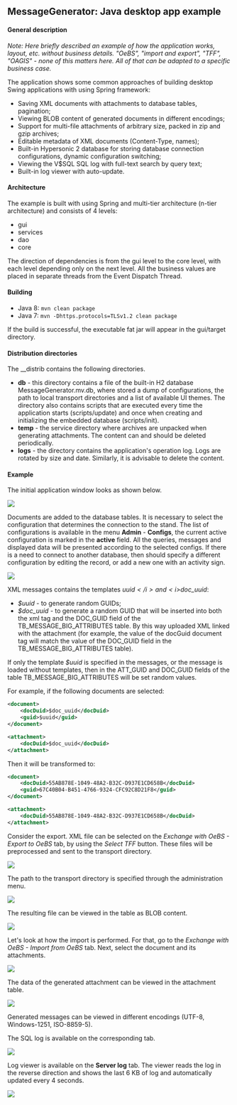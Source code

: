 MessageGenerator: Java desktop app example
--
<h4>General description</h4>

<i>Note: Here briefly described an example of how the application works, layout, etc. without business details. 
"OeBS", "import and export", "TFF", "OAGIS" - none of this matters here. All of that can be adapted to a specific business case.</i>

The application shows some common approaches of building desktop Swing applications with using Spring framework:

<ul>
    <li>
        Saving XML documents with attachments to database tables, pagination;
    </li>
    <li>
        Viewing BLOB content of generated documents in different encodings;
    </li>
    <li>
       Support for multi-file attachments of arbitrary size, packed in zip and gzip archives;
    </li>
    <li>
       Editable metadata of XML documents (Content-Type, names);
    </li>
    <li>
        Built-in Hypersonic 2 database for storing database connection configurations, dynamic configuration switching;
    </li>
    <li>
        Viewing the V$SQL SQL log with full-text search by query text;
    </li>
    <li>
        Built-in log viewer with auto-update.
    </li>
</ul>

<h4>Architecture</h4>
The example is built with using Spring and multi-tier architecture (n-tier architecture) and consists of 4 levels:

- gui
- services
- dao
- core

The direction of dependencies is from the gui level to the core level, with each level depending only on the next level. 
All the business values are placed in separate threads from the Event Dispatch Thread.

<h4>Building</h4>

- Java 8: `mvn clean package`
- Java 7: `mvn -Dhttps.protocols=TLSv1.2 clean package`

If the build is successful, the executable fat jar will appear in the gui/target directory.

<h4>Distribution directories</h4>
The __distrib contains the following directories. 
<ul>
    <li><b>db</b> - this directory contains a file of the built-in H2 database MessageGenerator.mv.db, where stored a dump of configurations, 
                    the path to local transport directories and a list of available UI themes. The directory also contains scripts that are 
                     executed every time the application starts (scripts/update) and once when creating and initializing the embedded database (scripts/init).
    </li>
    <li><b>temp</b> - the service directory where archives are unpacked when generating attachments. The content can and should be deleted periodically.</li>
    <li><b>logs</b> - the directory contains the application's operation log. Logs are rotated by size and date. Similarly, it is advisable to delete the content.</li>
</ul>

<h4>Example</h4>
The initial application window looks as shown below. 

![](gui/src/main/resources/images/initial-window.png)

Documents are added to the database tables. It is necessary to select the configuration that determines the connection to the stand.
The list of configurations is available in the menu <b>Admin</b> - <b>Configs</b>, the current active configuration is marked
in the <b>active</b> field. All the queries, messages and displayed data will be presented according to the selected configs.
If there is a need to connect to another database, then should specify a different configuration by editing the record,
or add a new one with an activity sign.

![](gui/src/main/resources/images/current-db-connection.png)

XML messages contains the templates <i>$uuid</i> and <i>$doc_uuid</i>:
<ul>
    <li><i>$uuid</i> - to generate random GUIDs;</li>
    <li><i>$doc_uuid</i> - to generate a random GUID that will be inserted into both the xml tag and the DOC_GUID field of the TB_MESSAGE_BIG_ATTRIBUTES table.
                           By this way uploaded XML linked with the attachment (for example, the value of the docGuid document tag will match the value of the 
                           DOC_GUID field in the TB_MESSAGE_BIG_ATTRIBUTES table).
    </li>
</ul>

If only the template <i>$uuid</i> is specified in the messages, or the message is loaded without templates, then in the ATT_GUID and
DOC_GUID fields of the table TB_MESSAGE_BIG_ATTRIBUTES will be set random values.

For example, if the following documents are selected:

```xml
<document>
	<docDuid>$doc_uuid</docDuid>
	<guid>$uuid</guid>
</document>
```
```xml
<attachment>
	<docDuid>$doc_uuid</docDuid>
</attachment>
```
Then it will be transformed to:

```xml
<document>
    <docDuid>55AB878E-1049-48A2-B32C-D937E1CD658B</docDuid>
    <guid>67C40B04-B451-4766-9324-CFC92C8D21F8</guid>
</document>
```
```xml
<attachment>
	<docDuid>55AB878E-1049-48A2-B32C-D937E1CD658B</docDuid>
</attachment>
```

Consider the export. XML file can be selected on the <i>Exchange with OeBS - Export to OeBS</i> tab, by using the <i>Select TFF</i> button.
These files will be preprocessed and sent to the transport directory.

![](gui/src/main/resources/images/export-to-oebs.png)

The path to the transport directory is specified through the administration menu.

![](gui/src/main/resources/images/local-paths.png)

The resulting file can be viewed in the table as BLOB content.

![](gui/src/main/resources/images/export-to-oebs-details.png)

Let's look at how the import is performed. For that, go to the <i>Exchange with OeBS - Import from OeBS</i> tab. 
Next, select the document and its attachments.

![](gui/src/main/resources/images/import-from-oebs.png)

The data of the generated attachment can be viewed in the attachment table.

![](gui/src/main/resources/images/import-from-oebs-details.png)

Generated messages can be viewed in different encodings (UTF-8, Windows-1251, ISO-8859-5).

The SQL log is available on the corresponding tab.

![](gui/src/main/resources/images/sql-log.png)

Log viewer is available on the <b>Server log</b> tab. The viewer reads the log in the reverse direction and shows 
the last 6 KB of log and automatically updated every 4 seconds.

![](gui/src/main/resources/images/log-viewer.png)

